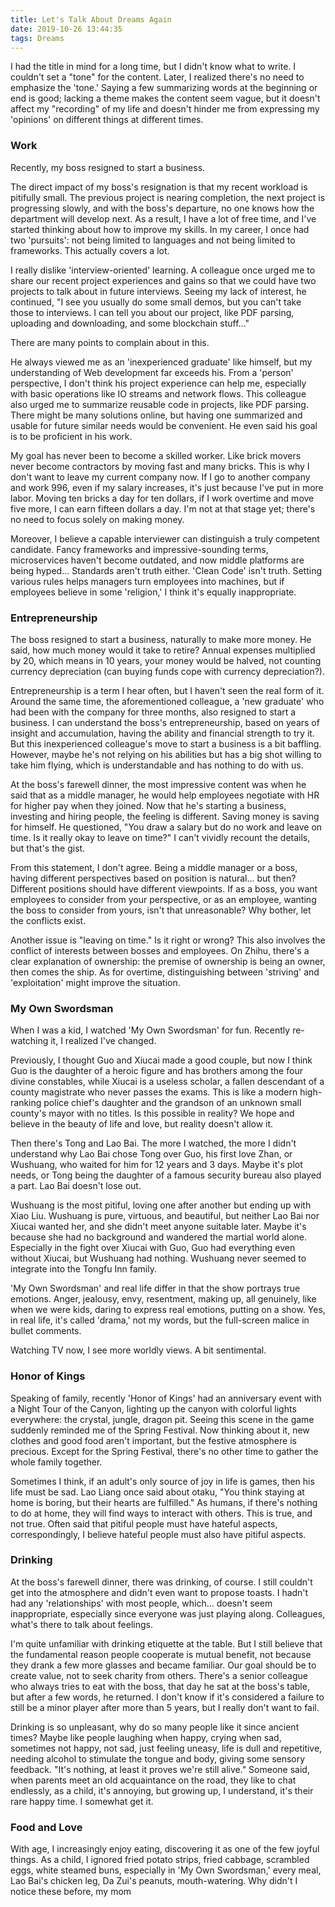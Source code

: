 ```yaml
---
title: Let's Talk About Dreams Again
date: 2019-10-26 13:44:35
tags: Dreams
---
```


I had the title in mind for a long time, but I didn't know what to write. I couldn't set a "tone" for the content. Later, I realized there's no need to emphasize the 'tone.' Saying a few summarizing words at the beginning or end is good; lacking a theme makes the content seem vague, but it doesn't affect my "recording" of my life and doesn't hinder me from expressing my 'opinions' on different things at different times.

### Work

Recently, my boss resigned to start a business.

The direct impact of my boss's resignation is that my recent workload is pitifully small. The previous project is nearing completion, the next project is progressing slowly, and with the boss's departure, no one knows how the department will develop next. As a result, I have a lot of free time, and I've started thinking about how to improve my skills. In my career, I once had two 'pursuits': not being limited to languages and not being limited to frameworks. This actually covers a lot.

I really dislike 'interview-oriented' learning. A colleague once urged me to share our recent project experiences and gains so that we could have two projects to talk about in future interviews. Seeing my lack of interest, he continued, "I see you usually do some small demos, but you can't take those to interviews. I can tell you about our project, like PDF parsing, uploading and downloading, and some blockchain stuff..."

There are many points to complain about in this.

He always viewed me as an 'inexperienced graduate' like himself, but my understanding of Web development far exceeds his. From a 'person' perspective, I don't think his project experience can help me, especially with basic operations like IO streams and network flows. This colleague also urged me to summarize reusable code in projects, like PDF parsing. There might be many solutions online, but having one summarized and usable for future similar needs would be convenient. He even said his goal is to be proficient in his work.

My goal has never been to become a skilled worker. Like brick movers never become contractors by moving fast and many bricks. This is why I don't want to leave my current company now. If I go to another company and work 996, even if my salary increases, it's just because I've put in more labor. Moving ten bricks a day for ten dollars, if I work overtime and move five more, I can earn fifteen dollars a day. I'm not at that stage yet; there's no need to focus solely on making money.

Moreover, I believe a capable interviewer can distinguish a truly competent candidate. Fancy frameworks and impressive-sounding terms, microservices haven't become outdated, and now middle platforms are being hyped... Standards aren't truth either. 'Clean Code' isn't truth. Setting various rules helps managers turn employees into machines, but if employees believe in some 'religion,' I think it's equally inappropriate.

### Entrepreneurship

The boss resigned to start a business, naturally to make more money. He said, how much money would it take to retire? Annual expenses multiplied by 20, which means in 10 years, your money would be halved, not counting currency depreciation (can buying funds cope with currency depreciation?).

Entrepreneurship is a term I hear often, but I haven't seen the real form of it. Around the same time, the aforementioned colleague, a 'new graduate' who had been with the company for three months, also resigned to start a business. I can understand the boss's entrepreneurship, based on years of insight and accumulation, having the ability and financial strength to try it. But this inexperienced colleague's move to start a business is a bit baffling. However, maybe he's not relying on his abilities but has a big shot willing to take him flying, which is understandable and has nothing to do with us.

At the boss's farewell dinner, the most impressive content was when he said that as a middle manager, he would help employees negotiate with HR for higher pay when they joined. Now that he's starting a business, investing and hiring people, the feeling is different. Saving money is saving for himself. He questioned, "You draw a salary but do no work and leave on time. Is it really okay to leave on time?" I can't vividly recount the details, but that's the gist.

From this statement, I don't agree. Being a middle manager or a boss, having different perspectives based on position is natural... but then? Different positions should have different viewpoints. If as a boss, you want employees to consider from your perspective, or as an employee, wanting the boss to consider from yours, isn't that unreasonable? Why bother, let the conflicts exist.

Another issue is "leaving on time." Is it right or wrong? This also involves the conflict of interests between bosses and employees. On Zhihu, there's a clear explanation of ownership: the premise of ownership is being an owner, then comes the ship. As for overtime, distinguishing between 'striving' and 'exploitation' might improve the situation.

### My Own Swordsman

When I was a kid, I watched 'My Own Swordsman' for fun. Recently re-watching it, I realized I've changed.

Previously, I thought Guo and Xiucai made a good couple, but now I think Guo is the daughter of a heroic figure and has brothers among the four divine constables, while Xiucai is a useless scholar, a fallen descendant of a county magistrate who never passes the exams. This is like a modern high-ranking police chief's daughter and the grandson of an unknown small county's mayor with no titles. Is this possible in reality? We hope and believe in the beauty of life and love, but reality doesn't allow it.

Then there's Tong and Lao Bai. The more I watched, the more I didn't understand why Lao Bai chose Tong over Guo, his first love Zhan, or Wushuang, who waited for him for 12 years and 3 days. Maybe it's plot needs, or Tong being the daughter of a famous security bureau also played a part. Lao Bai doesn't lose out.

Wushuang is the most pitiful, loving one after another but ending up with Xiao Liu. Wushuang is pure, virtuous, and beautiful, but neither Lao Bai nor Xiucai wanted her, and she didn't meet anyone suitable later. Maybe it's because she had no background and wandered the martial world alone. Especially in the fight over Xiucai with Guo, Guo had everything even without Xiucai, but Wushuang had nothing. Wushuang never seemed to integrate into the Tongfu Inn family.

'My Own Swordsman' and real life differ in that the show portrays true emotions. Anger, jealousy, envy, resentment, making up, all genuinely, like when we were kids, daring to express real emotions, putting on a show. Yes, in real life, it's called 'drama,' not my words, but the full-screen malice in bullet comments.

Watching TV now, I see more worldly views. A bit sentimental.

### Honor of Kings

Speaking of family, recently 'Honor of Kings' had an anniversary event with a Night Tour of the Canyon, lighting up the canyon with colorful lights everywhere: the crystal, jungle, dragon pit. Seeing this scene in the game suddenly reminded me of the Spring Festival. Now thinking about it, new clothes and good food aren't important, but the festive atmosphere is precious. Except for the Spring Festival, there's no other time to gather the whole family together.

Sometimes I think, if an adult's only source of joy in life is games, then his life must be sad. Lao Liang once said about otaku, "You think staying at home is boring, but their hearts are fulfilled." As humans, if there's nothing to do at home, they will find ways to interact with others. This is true, and not true. Often said that pitiful people must have hateful aspects, correspondingly, I believe hateful people must also have pitiful aspects.

### Drinking

At the boss's farewell dinner, there was drinking, of course. I still couldn't get into the atmosphere and didn't even want to propose toasts. I hadn't had any 'relationships' with most people, which... doesn't seem inappropriate, especially since everyone was just playing along. Colleagues, what's there to talk about feelings.

I'm quite unfamiliar with drinking etiquette at the table. But I still believe that the fundamental reason people cooperate is mutual benefit, not because they drank a few more glasses and became familiar. Our goal should be to create value, not to seek charity from others. There's a senior colleague who always tries to eat with the boss, that day he sat at the boss's table, but after a few words, he returned. I don't know if it's considered a failure to still be a minor player after more than 5 years, but I really don't want to fail.

Drinking is so unpleasant, why do so many people like it since ancient times? Maybe like people laughing when happy, crying when sad, sometimes not happy, not sad, just feeling uneasy, life is dull and repetitive, needing alcohol to stimulate the tongue and body, giving some sensory feedback. "It's nothing, at least it proves we're still alive." Someone said, when parents meet an old acquaintance on the road, they like to chat endlessly, as a child, it's annoying, but growing up, I understand, it's their rare happy time. I somewhat get it.

### Food and Love

With age, I increasingly enjoy eating, discovering it as one of the few joyful things. As a child, I ignored fried potato strips, fried cabbage, scrambled eggs, white steamed buns, especially in 'My Own Swordsman,' every meal, Lao Bai's chicken leg, Da Zui's peanuts, mouth-watering. Why didn't I notice these before, my mom
